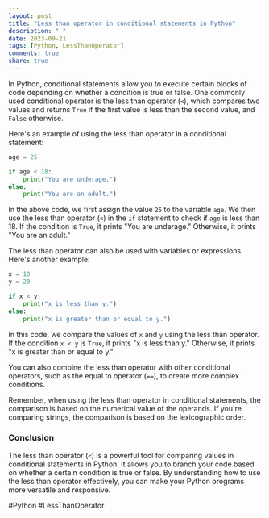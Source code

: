 ```yaml
---
layout: post
title: "Less than operator in conditional statements in Python"
description: " "
date: 2023-09-21
tags: [Python, LessThanOperator]
comments: true
share: true
---
```


In Python, conditional statements allow you to execute certain blocks of code depending on whether a condition is true or false. One commonly used conditional operator is the less than operator (`<`), which compares two values and returns `True` if the first value is less than the second value, and `False` otherwise.

Here's an example of using the less than operator in a conditional statement:

```python
age = 25

if age < 18:
    print("You are underage.")
else:
    print("You are an adult.")
```

In the above code, we first assign the value `25` to the variable `age`. We then use the less than operator (`<`) in the `if` statement to check if `age` is less than 18. If the condition is `True`, it prints "You are underage." Otherwise, it prints "You are an adult."

The less than operator can also be used with variables or expressions. Here's another example:

```python
x = 10
y = 20

if x < y:
    print("x is less than y.")
else:
    print("x is greater than or equal to y.")
```

In this code, we compare the values of `x` and `y` using the less than operator. If the condition `x < y` is `True`, it prints "x is less than y." Otherwise, it prints "x is greater than or equal to y."

You can also combine the less than operator with other conditional operators, such as the equal to operator (`==`), to create more complex conditions.

Remember, when using the less than operator in conditional statements, the comparison is based on the numerical value of the operands. If you're comparing strings, the comparison is based on the lexicographic order.

### Conclusion ###

The less than operator (`<`) is a powerful tool for comparing values in conditional statements in Python. It allows you to branch your code based on whether a certain condition is true or false. By understanding how to use the less than operator effectively, you can make your Python programs more versatile and responsive.

#Python #LessThanOperator